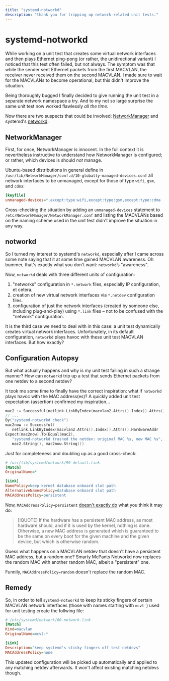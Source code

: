 ```yaml
---
title: "systemd-notworkd"
description: "thank you for tripping up network-related unit tests."
---
```


# systemd-notworkd

While working on a unit test that creates some virtual network interfaces and
then plays Ethernet ping-pong (or rather, the unidirectional variant) I noticed
that this test often failed, but not always. The symptom was that while the
sender sent Ethernet packets from the first MACVLAN, the receiver never received
them on the second MACVLAN. I made sure to wait for the MACVLANs to become
operational, but this didn't improve the situation.

Being thoroughly bugged I finally decided to give running the unit test in a
separate network namespace a try. And to my not so large surprise the same unit
test now worked flawlessly _all the time_.

Now there are two suspects that could be involved:
[NetworkManager](https://en.wikipedia.org/wiki/NetworkManager) and systemd's
[networkd](https://en.wikipedia.org/wiki/Systemd#networkd).

## NetworkManager

First, for once, NetworkManager is innocent. In the full context it is
nevertheless instructive to understand how NetworkManager is configured; or
rather, which devices is should _not_ manage.

Ubuntu-based distributions in general define in
`/usr/lib/NetworkManager/conf.d/10-globally-managed-devices.conf` all network
interfaces to be unmanaged, except for those of type `wifi`, `gsm`, and `cdma`:

```ini
[keyfile]
unmanaged-devices=*,except:type:wifi,except:type:gsm,except:type:cdma
```

Cross-checking the situation by adding an `unmanaged-devices` statement to
`/etc/NetworkManager/NetworkManager.conf` and listing the MACVLANs based on the
naming scheme used in the unit test didn't improve the situation in any way.

## notworkd

So I turned my interest to systemd's `networkd`, especially after I came across
some note saying that it at some time gained MACVLAN awareness. Oh bummer,
that's exactly what you don't want: `networkd`’s "awareness".

Now, `networkd` deals with three different units of configuration:
1. "networks" configuration in `*.network` files, especially IP configuration,
   et cetera.
2. creation of new virtual network interfaces via `*.netdev` configuration
   files. 
3. configuration of just the network interfaces (created by someone else,
   including plug-and-play) using `*.link` files – not to be confused with the
   "network" configuration.

It is the third case we need to deal with in this case: a unit test dynamically
creates virtual network interfaces. Unfortunately, in its default configuration,
`networkd` plays havoc with these unit test MACVLAN interfaces. But how exactly?

## Configuration Autopsy

But what actually happens and why is my unit test failing in such a strange
manner? How can `notworkd` trip up a test that sends Ethernet packets from one
netdev to a second netdev?

It took me some time to finally have the correct inspiration: what if `notworkd`
plays havoc with the MAC address(es)? A quickly added unit test expectation
(assertion) confirmed my inspiration...

```go
mac2 := Successful(netlink.LinkByIndex(macvlan2.Attrs().Index)).Attrs().HardwareAddr
// ...
By("systemd-notworkd check")
mac2now := Successful(
   netlink.LinkByIndex(macvlan2.Attrs().Index)).Attrs().HardwareAddr
Expect(mac2now).To(Equal(mac2),
   "systemd-notworkd trashed the netdev: original MAC %s, new MAC %s",
   mac2.String(), mac2now.String())
```

Just for completeness and doubling up as a good cross-check:

```ini
# /usr/lib/systemd/network/99-default.link
[Match]
OriginalName=*

[Link]
NamePolicy=keep kernel database onboard slot path
AlternativeNamesPolicy=database onboard slot path
MACAddressPolicy=persistent
```

Now, `MACAddressPolicy=persistent` [doesn't exactly
do](https://www.freedesktop.org/software/systemd/man/systemd.link.html#%5BLink%5D%20Section%20Options)
what you think it may do:

> [!QUOTE]
> If the hardware has a persistent MAC address, as most hardware should, and if
> it is used by the kernel, nothing is done. Otherwise, a new MAC address is
> generated which is guaranteed to be the same on every boot for the given
> machine and the given device, but which is otherwise random.

Guess what happens on a MACVLAN netdev that doesn't have a persistent MAC
address, but a random one? Smarty McPants Notworkd now replaces the random MAC
with another random MAC, albeit a "persistent" one.

Funnily, `MACAddressPolicy=random` doesn't replace the random MAC.

## Remedy

So, in order to tell `systemd-notworkd` to keep its sticky fingers of certain
MACVLAN network interfaces (those with names starting with `mcvl-`) used for
unit testing create the follwing file:

```ini
# /etc/systemd/network/00-notwork.link
[Match]
Kind=macvlan
OriginalName=mcvl-*

[Link]
Description="keep systemd's sticky fingers off test netdevs"
MACAddressPolicy=none
```

This updated configuration will be picked up automatically and applied to any
matching netdev afterwards. It won't affect existing matching netdevs though.
